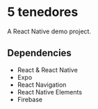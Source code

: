 # 5 tenedores

A React Native demo project.

## Dependencies

- React & React Native
- Expo
- React Navigation
- React Native Elements
- Firebase
